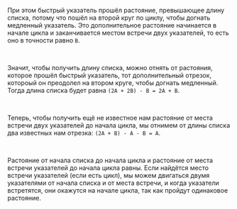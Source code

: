 При этом быстрый указатель прошёл растояние, превышающее длину списка,
потому что пошёл на второй круг по циклу, чтобы догнать медленный указатель.
Это дополнительное растояние начинается в начале цикла и заканчивается местом встречи двух указателей,
то есть оно в точности равно <code>B</code>.
</p>
​
<p>
Значит, чтобы получить длину списка, можно отнять от растояния, которое прошёл быстрый указатель,
тот дополнительный отрезок, котороый он преодолел на втором круге, чтобы догнать медленный.
Тогда длина списка будет равна <code>(2A + 2B) - B = 2A + B</code>.
</p>
​
<p>
Теперь, чтобы получить ещё не известное нам растояние от места встречи двух указателей до начала цикла,
мы отнимем от длины списка два известных нам отрезка: <code>(2A + B) - A - B = A</code>.
</p>
​
<p>
Растояние от начала списка до начала цикла и растояние от места встречи указателей до начала цикла равны.
Если найдётся место встречи указателей (если есть цикл),
мы можем двигаться двумя указателями от начала списка и от места встречи, и когда указатели встретятся,
они окажутся на начале цикла, так как пройдут одинаковое растояние.
</p>
​